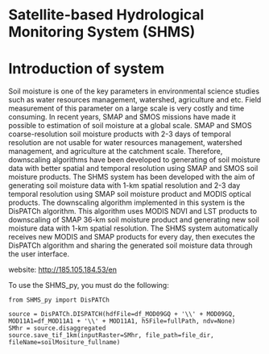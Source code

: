 # Satellite-based Hydrological Monitoring System (SHMS)

# Introduction of system

Soil moisture is one of the key parameters in environmental science studies such as water resources management, watershed, agriculture and etc. Field measurement of this parameter on a large scale is very costly and time consuming. In recent years, SMAP and SMOS missions have made it possible to estimation of soil moisture at a global scale. SMAP and SMOS coarse-resolution soil moisture products with 2-3 days of temporal resolution are not usable for water resources management, watershed management, and agriculture at the catchment scale. Therefore, downscaling algorithms have been developed to generating of soil moisture data with better spatial and temporal resolution using SMAP and SMOS soil moisture products. The SHMS system has been developed with the aim of generating soil moisture data with 1-km spatial resolution and 2-3 day temporal resolution using SMAP soil moisture product and MODIS optical products. The downscaling algorithm implemented in this system is the DisPATCh algorithm. This algorithm uses MODIS NDVI and LST products to downscaling of SMAP 36-km soil moisture product and generating new soil moisture data with 1-km spatial resolution. The SHMS system automatically receives new MODIS and SMAP products for every day, then executes the DisPATCh algorithm and sharing the generated soil moisture data through the user interface.

website: http://185.105.184.53/en

To use the SHMS_py, you must do the following:

    from SHMS_py import DisPATCh

	source = DisPATCh.DISPATCH(hdfFile=df_MOD09GQ + '\\' + MOD09GQ, MOD11A1=df_MOD11A1 + '\\' + MOD11A1, h5File=fullPath, ndv=None)
	SMhr = source.disaggregated
	source.save_tif_1km(inputRaster=SMhr, file_path=file_dir, fileName=soilMositure_fullname)



